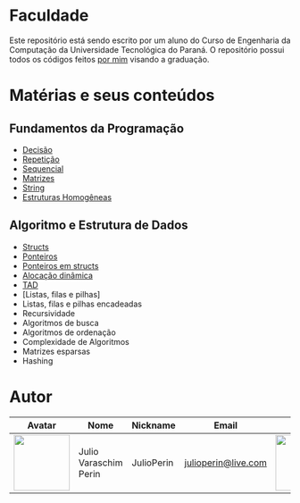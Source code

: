 # Faculdade

Este repositório está sendo escrito por um aluno do Curso de Engenharia da Computação da Universidade Tecnológica do Paraná. O repositório possui todos os códigos feitos [por mim](#Autor) visando a graduação.

# Matérias e seus conteúdos


## Fundamentos da Programação
- [Decisão](Faculdade/Fundamentos/Decisão) <br />
- [Repetição](Faculdade/Fundamentos/Repetição)  <br />
- [Sequencial](Faculdade/Fundamentos/Sequencial) <br />
- [Matrizes](Faculdade/Fundamentos/Matrizes) <br />
- [String](Faculdade/Fundamentos/String) <br />
- [Estruturas Homogêneas](Faculdade/Fundamentos/Homogeneas)

## Algoritmo e Estrutura de Dados
- [Structs](Faculdade/Algoritmo/Struct) <br />
- [Ponteiros](Faculdade/Algoritmo/Ponteiros) <br />
- [Ponteiros em structs](Faculdade/Algoritmo/PemStructs) <br />
- [Alocação dinâmica](Faculdade/Algoritmo/AlocaçãoDinâmica) <br />
- [TAD](Faculdade/Algoritmo/TAD) <br />
- [Listas, filas e pilhas] <br />
- Listas, filas e pilhas encadeadas <br />
- Recursividade <br />
- Algoritmos de busca <br />
- Algoritmos de ordenação <br />
- Complexidade de Algoritmos <br />
- Matrizes esparsas <br />
- Hashing <br />

# Autor

| Avatar | Nome | Nickname | Email | Curso |
| ------ | ---- | -------- | ----- | ----- |
| <img src="https://avatars.githubusercontent.com/u/79281445?s=400&u=f3fb6e79e0b4b925131b8392ae474689e10e2db9&v=4" width = 100>  | Julio Varaschim Perin| JulioPerin | [julioperin@live.com](mailto:julioperin@live.com) | <img src="https://scontent.ffbe4-1.fna.fbcdn.net/v/t1.18169-9/26815436_1289040704575897_8189339329171700227_n.png?_nc_cat=102&ccb=1-5&_nc_sid=730e14&_nc_eui2=AeEwaAA-_9OwnyMn0ok5bGLZnjRgm2dlTWueNGCbZ2VNa8X1EiCP8jb19XKVAjpmZ2pcZXgEU3bEO85qTC778GAM&_nc_ohc=TbCDlLYtBb0AX95sNjT&_nc_ht=scontent.ffbe4-1.fna&oh=9ebd473c5b7de2d2847e9adbd5506761&oe=61A98F6D" width = 100> |
